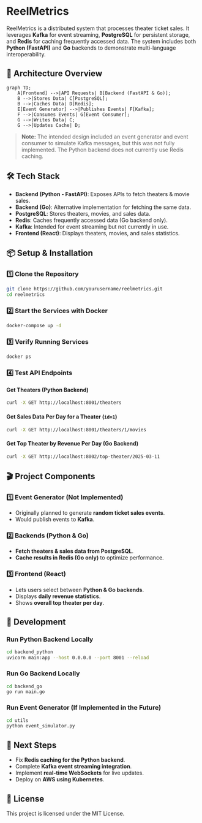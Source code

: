 # ReelMetrics

ReelMetrics is a distributed system that processes theater ticket sales. It leverages **Kafka** for event streaming, **PostgreSQL** for persistent storage, and **Redis** for caching frequently accessed data. The system includes both **Python (FastAPI)** and **Go** backends to demonstrate multi-language interoperability.

## **🚀 Architecture Overview**
```mermaid
graph TD;
    A[Frontend] -->|API Requests| B[Backend (FastAPI & Go)];
    B -->|Stores Data| C[PostgreSQL];
    B -->|Caches Data| D[Redis];
    E[Event Generator] -->|Publishes Events| F[Kafka];
    F -->|Consumes Events| G[Event Consumer];
    G -->|Writes Data| C;
    G -->|Updates Cache| D;
```

> **Note:** The intended design included an event generator and event consumer to simulate Kafka messages, but this was not fully implemented. The Python backend does not currently use Redis caching.

## **🛠️ Tech Stack**
- **Backend (Python - FastAPI)**: Exposes APIs to fetch theaters & movie sales.
- **Backend (Go)**: Alternative implementation for fetching the same data.
- **PostgreSQL**: Stores theaters, movies, and sales data.
- **Redis**: Caches frequently accessed data (Go backend only).
- **Kafka**: Intended for event streaming but not currently in use.
- **Frontend (React)**: Displays theaters, movies, and sales statistics.

## **📦 Setup & Installation**

### **1️⃣ Clone the Repository**
```bash
git clone https://github.com/yourusername/reelmetrics.git
cd reelmetrics
```

### **2️⃣ Start the Services with Docker**
```bash
docker-compose up -d
```

### **3️⃣ Verify Running Services**
```bash
docker ps
```

### **4️⃣ Test API Endpoints**

#### **Get Theaters (Python Backend)**
```bash
curl -X GET http://localhost:8001/theaters
```

#### **Get Sales Data Per Day for a Theater (`id=1`)**
```bash
curl -X GET http://localhost:8001/theaters/1/movies
```

#### **Get Top Theater by Revenue Per Day (Go Backend)**
```bash
curl -X GET http://localhost:8002/top-theater/2025-03-11
```

## **🎬 Project Components**

### **1️⃣ Event Generator (Not Implemented)**
- Originally planned to generate **random ticket sales events**.
- Would publish events to **Kafka**.

### **2️⃣ Backends (Python & Go)**
- **Fetch theaters & sales data from PostgreSQL**.
- **Cache results in Redis (Go only)** to optimize performance.

### **3️⃣ Frontend (React)**
- Lets users select between **Python & Go backends**.
- Displays **daily revenue statistics**.
- Shows **overall top theater per day**.

## **🔧 Development**
### **Run Python Backend Locally**
```bash
cd backend_python
uvicorn main:app --host 0.0.0.0 --port 8001 --reload
```

### **Run Go Backend Locally**
```bash
cd backend_go
go run main.go
```

### **Run Event Generator (If Implemented in the Future)**
```bash
cd utils
python event_simulator.py
```

## **🚀 Next Steps**
- Fix **Redis caching for the Python backend**.
- Complete **Kafka event streaming integration**.
- Implement **real-time WebSockets** for live updates.
- Deploy on **AWS using Kubernetes**.

## **📝 License**
This project is licensed under the MIT License.

